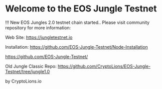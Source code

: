 # Welcome to the EOS Jungle Testnet
!!! New EOS Jungles 2.0 testnet chain started.. Please visit community repository for more information:  

Web Site: https://jungletestnet.io  

Installation: https://github.com/EOS-Jungle-Testnet/Node-Installation  

https://github.com/EOS-Jungle-Testnet/  



Old Jungle Classic Repo:
https://github.com/CryptoLions/EOS-Jungle-Testnet/tree/jungle1.0  


by CryptoLions.io
